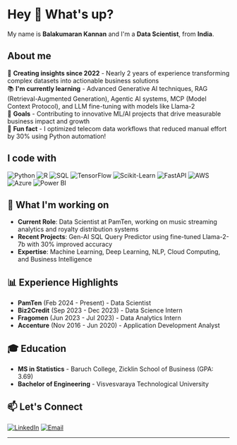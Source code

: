 # Hey 👋 What's up?

My name is **Balakumaran Kannan** and I'm a **Data Scientist**, from **India**.

## About me

🐛 **Creating insights since 2022** - Nearly 2 years of experience transforming complex datasets into actionable business solutions  
📚 **I'm currently learning** - Advanced Generative AI techniques, RAG (Retrieval-Augmented Generation), Agentic AI systems, MCP (Model Context Protocol), and LLM fine-tuning with models like Llama-2  
🎯 **Goals** - Contributing to innovative ML/AI projects that drive measurable business impact and growth  
🧠 **Fun fact** - I optimized telecom data workflows that reduced manual effort by 30% using Python automation!

## I code with

![Python](https://img.shields.io/badge/Python-3776AB?style=for-the-badge&logo=python&logoColor=white)
![R](https://img.shields.io/badge/R-276DC3?style=for-the-badge&logo=r&logoColor=white)
![SQL](https://img.shields.io/badge/SQL-4479A1?style=for-the-badge&logo=mysql&logoColor=white)
![TensorFlow](https://img.shields.io/badge/TensorFlow-FF6F00?style=for-the-badge&logo=tensorflow&logoColor=white)
![Scikit-Learn](https://img.shields.io/badge/Scikit--Learn-F7931E?style=for-the-badge&logo=scikit-learn&logoColor=white)
![FastAPI](https://img.shields.io/badge/FastAPI-005571?style=for-the-badge&logo=fastapi&logoColor=white)
![AWS](https://img.shields.io/badge/AWS-232F3E?style=for-the-badge&logo=amazon-aws&logoColor=white)
![Azure](https://img.shields.io/badge/Azure-0078D4?style=for-the-badge&logo=microsoft-azure&logoColor=white)
![Power BI](https://img.shields.io/badge/Power_BI-F2C811?style=for-the-badge&logo=power-bi&logoColor=black)

## 🚀 What I'm working on

- **Current Role**: Data Scientist at PamTen, working on music streaming analytics and royalty distribution systems
- **Recent Projects**: Gen-AI SQL Query Predictor using fine-tuned Llama-2-7b with 30% improved accuracy
- **Expertise**: Machine Learning, Deep Learning, NLP, Cloud Computing, and Business Intelligence

## 📊 Experience Highlights

- **PamTen** (Feb 2024 - Present) - Data Scientist
- **Biz2Credit** (Sep 2023 - Dec 2023) - Data Science Intern  
- **Fragomen** (Jun 2023 - Jul 2023) - Data Analytics Intern
- **Accenture** (Nov 2016 - Jun 2020) - Application Development Analyst

## 🎓 Education

- **MS in Statistics** - Baruch College, Zicklin School of Business (GPA: 3.69)
- **Bachelor of Engineering** - Visvesvaraya Technological University

## 📫 Let's Connect

[![LinkedIn](https://img.shields.io/badge/LinkedIn-0077B5?style=for-the-badge&logo=linkedin&logoColor=white)](https://www.linkedin.com/in/balakumarankannan)
[![Email](https://img.shields.io/badge/Email-D14836?style=for-the-badge&logo=gmail&logoColor=white)](mailto:balakumaran.kannan@baruchmail.cuny.edu)

---
